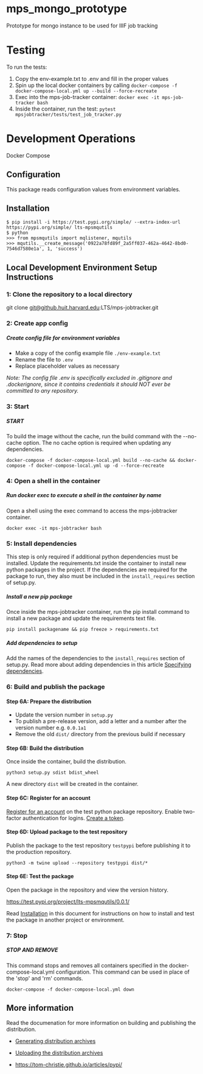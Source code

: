 # mps_mongo_prototype
Prototype for mongo instance to be used for IIIF job tracking

# Testing
To run the tests:
1. Copy the env-example.txt to .env and fill in the proper values
2. Spin up the local docker containers by calling `docker-compose -f docker-compose-local.yml up --build --force-recreate`
3. Exec into the mps-job-tracker container: `docker exec -it mps-job-tracker bash`
4. Inside the container, run the test: `pytest mpsjobtracker/tests/test_job_tracker.py`

# Development Operations
Docker Compose

## Configuration
This package reads configuration values from environment variables.

## Installation

```
$ pip install -i https://test.pypi.org/simple/ --extra-index-url https://pypi.org/simple/ lts-mpsmqutils
$ python
>>> from mpsmqutils import mqlistener, mqutils
>>> mqutils.__create_message('0922a78fd89f_2a5ff037-462a-4642-8bd0-7546d7580e1a', 1, 'success')
```

## Local Development Environment Setup Instructions

### 1: Clone the repository to a local directory
git clone git@github.huit.harvard.edu:LTS/mps-jobtracker.git

### 2: Create app config

##### Create config file for environment variables
- Make a copy of the config example file `./env-example.txt`
- Rename the file to `.env`
- Replace placeholder values as necessary

*Note: The config file .env is specifically excluded in .gitignore and .dockerignore, since it contains credentials it should NOT ever be committed to any repository.*

### 3: Start

##### START

To build the image without the cache, run the build command with the --no-cache option. The no cache option is required when updating any dependencies.

```
docker-compose -f docker-compose-local.yml build --no-cache && docker-compose -f docker-compose-local.yml up -d --force-recreate
```

### 4: Open a shell in the container

##### Run docker exec to execute a shell in the container by name

Open a shell using the exec command to access the mps-jobtracker container.

```
docker exec -it mps-jobtracker bash
```

### 5: Install dependencies
This step is only required if additional python dependencies must be installed. Update the requirements.txt inside the container to install new python packages in the project. If the dependencies are required for the package to run, they also must be included in the `install_requires` section of setup.py.

##### Install a new pip package

Once inside the mps-jobtracker container, run the pip install command to install a new package and update the requirements text file.

```
pip install packagename && pip freeze > requirements.txt
```

##### Add dependencies to setup

Add the names of the dependencies to the `install_requires` section of setup.py. Read more about adding dependencies in this article [Specifying dependencies](https://python-packaging.readthedocs.io/en/latest/dependencies.html).

### 6: Build and publish the package

#### Step 6A: Prepare the distribution
* Update the version number in `setup.py`
* To publish a pre-release version, add a letter and a number after the version number e.g. `0.0.1a1`
* Remove the old `dist/` directory from the previous build if necessary

#### Step 6B: Build the distribution

Once inside the container, build the distribution.

`python3 setup.py sdist bdist_wheel`

A new directory `dist` will be created in the container.

#### Step 6C: Register for an account

[Register for an account](https://test.pypi.org/account/register/) on the test python package repository. Enable two-factor authentication for logins. [Create a token](https://test.pypi.org/manage/account/#api-tokens).

#### Step 6D: Upload package to the test repository

Publish the package to the test repository `testpypi` before publishing it to the production repository.

`python3 -m twine upload --repository testpypi dist/*`

#### Step 6E: Test the package
Open the package in the repository and view the version history.

https://test.pypi.org/project/lts-mpsmqutils/0.0.1/

Read [Installation](#installation) in this document for instructions on how to install and test the package in another project or environment.

### 7: Stop

##### STOP AND REMOVE

This command stops and removes all containers specified in the docker-compose-local.yml configuration. This command can be used in place of the 'stop' and 'rm' commands.

```
docker-compose -f docker-compose-local.yml down
```

## More information
Read the documenation for more information on building and publishing the distribution.

* [Generating distribution archives](https://packaging.python.org/tutorials/packaging-projects/#generating-distribution-archives)

* [Uploading the distribution archives](https://packaging.python.org/tutorials/packaging-projects/#uploading-the-distribution-archives)

* https://tom-christie.github.io/articles/pypi/